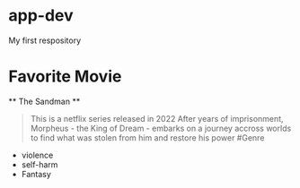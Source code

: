 # app-dev
My first respository
# Favorite Movie
** The Sandman **
> This is a netflix series released in 2022
> After years of imprisonment, Morpheus - the King of Dream - embarks on a journey accross worlds to find what was stolen from him and restore his power
#Genre
- violence
- self-harm
- Fantasy
